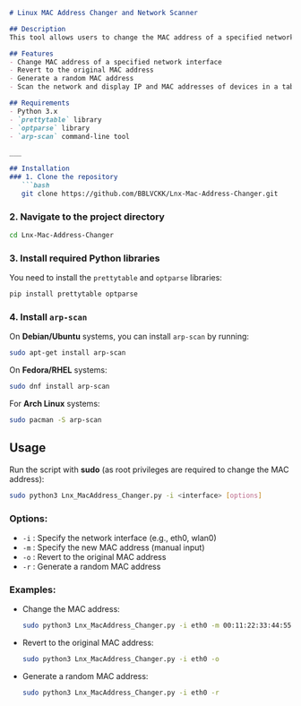 ```markdown
# Linux MAC Address Changer and Network Scanner

## Description
This tool allows users to change the MAC address of a specified network interface, revert it to the original MAC address, generate a random MAC address, and scan the network to display IP and MAC addresses of connected devices.

## Features
- Change MAC address of a specified network interface
- Revert to the original MAC address
- Generate a random MAC address
- Scan the network and display IP and MAC addresses of devices in a table format

## Requirements
- Python 3.x
- `prettytable` library
- `optparse` library
- `arp-scan` command-line tool

___

## Installation
### 1. Clone the repository
   ```bash
   git clone https://github.com/BBLVCKK/Lnx-Mac-Address-Changer.git
   ```

### 2. Navigate to the project directory
   ```bash
   cd Lnx-Mac-Address-Changer
   ```

### 3. Install required Python libraries
   You need to install the `prettytable` and `optparse` libraries:
   ```bash
   pip install prettytable optparse
   ```

### 4. Install `arp-scan`
   On **Debian/Ubuntu** systems, you can install `arp-scan` by running:
   ```bash
   sudo apt-get install arp-scan
   ```

   On **Fedora/RHEL** systems:
   ```bash
   sudo dnf install arp-scan
   ```

   For **Arch Linux** systems:
   ```bash
   sudo pacman -S arp-scan
   ```

## Usage
Run the script with **sudo** (as root privileges are required to change the MAC address):
   ```bash
   sudo python3 Lnx_MacAddress_Changer.py -i <interface> [options]
   ```

### Options:
- `-i` : Specify the network interface (e.g., eth0, wlan0)
- `-m` : Specify the new MAC address (manual input)
- `-o` : Revert to the original MAC address
- `-r` : Generate a random MAC address

### Examples:
- Change the MAC address:
   ```bash
   sudo python3 Lnx_MacAddress_Changer.py -i eth0 -m 00:11:22:33:44:55
   ```

- Revert to the original MAC address:
   ```bash
   sudo python3 Lnx_MacAddress_Changer.py -i eth0 -o
   ```

- Generate a random MAC address:
   ```bash
   sudo python3 Lnx_MacAddress_Changer.py -i eth0 -r
   ```
